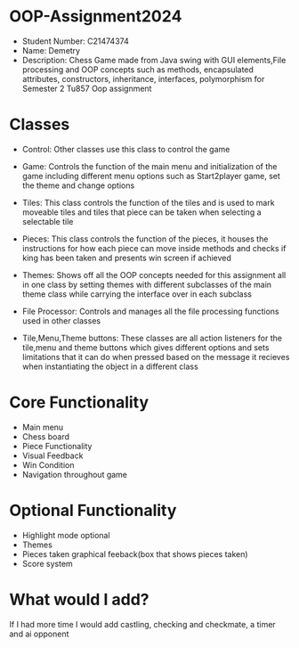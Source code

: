 # OOP-Assignment2024
- Student Number: C21474374
- Name: Demetry
- Description: Chess Game made from Java swing with GUI elements,File processing and OOP concepts such as methods,
encapsulated attributes, constructors, inheritance, interfaces, polymorphism for Semester 2 Tu857 Oop assignment

# Classes
- Control: Other classes use this class to control the game
  
- Game: Controls the function of the main menu and initialization of the game including different menu options such as Start2player game, set the theme and change options
  
- Tiles: This class controls the function of the tiles and is used to mark moveable tiles and tiles that piece can be taken when selecting a selectable tile
  
- Pieces: This class controls the function of the pieces, it houses the instructions for how each piece can move inside methods and checks if king has been taken and presents win screen if achieved
  
- Themes: Shows off all the OOP concepts needed for this assignment all in one class by setting themes with different subclasses of the main theme class while carrying the interface over in each subclass
  
- File Processor: Controls and manages all the file processing functions used in other classes
  
- Tile,Menu,Theme buttons: These classes are all action listeners for the tile,menu and theme buttons which gives different options and sets limitations that it can do when pressed based on the message it recieves when instantiating the object in a different class

# Core Functionality
- Main menu
- Chess board
- Piece Functionality
- Visual Feedback
- Win Condition
- Navigation throughout game
  
# Optional Functionality
- Highlight mode optional
- Themes
- Pieces taken graphical feeback(box that shows pieces taken)
- Score system
  
# What would I add?
If I had more time I would add castling, checking and checkmate, a timer and ai opponent

